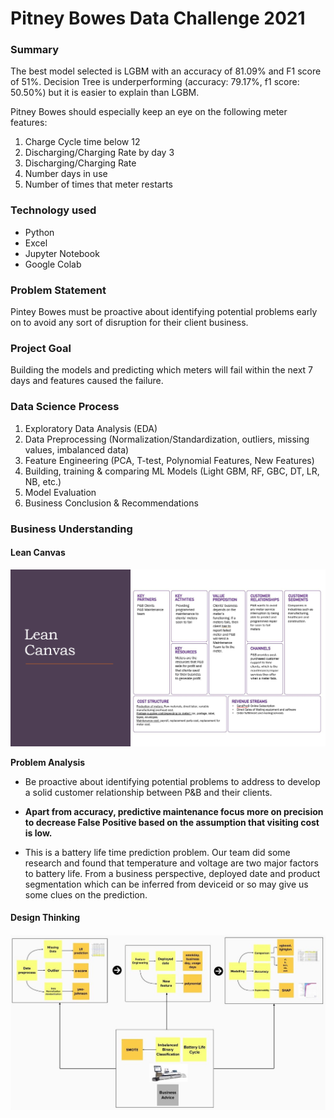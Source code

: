 # Pitney Bowes Data Challenge 2021

### Summary
The best model selected is LGBM with an accuracy of 81.09% and F1 score of 51%. Decision Tree is underperforming (accuracy: 79.17%, f1 score: 50.50%) but it is easier to explain than LGBM.

Pitney Bowes should especially keep an eye on the following meter features:

1. Charge Cycle time below 12
2. Discharging/Charging Rate by day 3
3. Discharging/Charging Rate
4. Number days in use
5. Number of times that meter restarts

### Technology used
- Python 
- Excel 
- Jupyter Notebook 
- Google Colab

### Problem Statement
Pintey Bowes must be proactive about identifying potential problems early on to avoid any sort of disruption for their client business.

### Project Goal
Building the models and predicting which meters will fail within the next 7 days and features caused the failure.

### Data Science Process
1. Exploratory Data Analysis (EDA)
2. Data Preprocessing (Normalization/Standardization, outliers, missing values, imbalanced data)
3. Feature Engineering (PCA, T-test, Polynomial Features, New Features)
4. Building, training & comparing ML Models (Light GBM, RF, GBC, DT, LR, NB, etc.)
5. Model Evaluation 
6. Business Conclusion & Recommendations

### Business Understanding
#### Lean Canvas
![Alt text](https://github.com/jinote/pitney_bowes_data_science_project/blob/main/lean-canvas.png)

**Problem Analysis**
- Be proactive about identifying potential problems to address to develop a solid customer relationship between P&B and their clients.

- **Apart from accuracy, predictive maintenance focus more on precision to decrease False Positive based on the assumption that visiting cost is low.**
- This is a battery life time prediction problem. Our team did some research and found that temperature and voltage are two major factors to battery life. From a business perspective, deployed date and product segmentation which can be inferred from deviceid or so may give us some clues on the prediction.


#### Design Thinking
![Alt text](https://github.com/jinote/pitney_bowes_data_science_project/blob/main/design-thinking.jpg)


